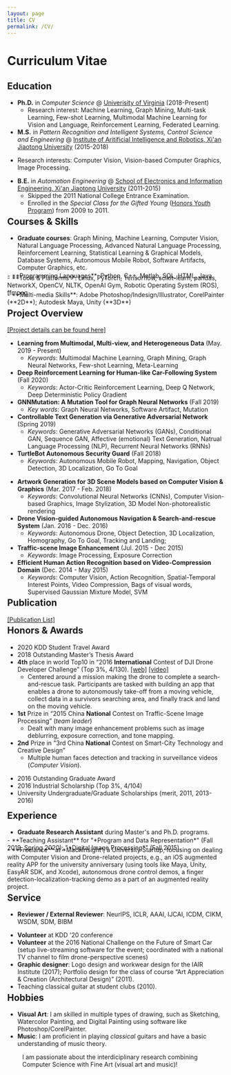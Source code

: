 ```yaml
---
layout: page
title: CV
permalink: /CV/
---
```




# Curriculum Vitae



## **Education**
- **Ph.D.** in *Computer Science* @ [Univerisity of Virginia](https://engineering.virginia.edu/departments/computer-science) (2018-Present) 
  <!-- - Advisor: [Aidong Zhang](https://scholar.google.com/citations?hl=en&user=O8XxkE4AAAAJ) -->
  - Research interest: Machine Learning, Graph Mining, Multi-task Learning, Few-shot Learning, Multimodal Machine Learning for Vision and Language, Reinforcement Learning, Federated Learning.
- **M.S.** in *Pattern Recognition and Intelligent Systems, Control Science and Engineering* @ [Institute of Aritificial Intelligence and Robotics, Xi'an Jiaotong University](http://www.aiar.xjtu.edu.cn/) (2015-2018)
<!-- Control Science and Engineering:  -->
  - Research interests: Computer Vision, Vision-based Computer Graphics, Image Processing. 
  <!-- - Thesis: Illumination-guided and Semantic-reasonable Neural Style Transfer and 3D Non-photorealistic Rendering (Advisor: [Xuguang Lan](https://dblp.org/pid/86/6892.html) and [Nanning Zheng](https://scholar.google.com/citations?user=iqMe3p8AAAAJ&hl=de)) -->
- **B.E.** in *Automation Engineering* @ [School of Electronics and Information Engineering, Xi'an Jiaotong University](http://eie.xjtu.edu.cn/en/info/1002/1004.htm) (2011-2015)
  - Skipped the 2011 National College Entrance Examination.
  - Enrolled in the *Special Class for the Gifted Young* ([Honors Youth Program](https://jia-yi-chen.github.io/images/HYP.pdf)) from 2009 to 2011. 

 <div class="masthead" style="margin-top: -25px;margin-bottom: -15;"> </div>

<!-- ## **Research Interest** -->

<!-- <p style="padding-left: 35px;">I am broadly interested in Machine Learing, Graph Mining and Multimodal Data Mining. In particular, I am currectly working on interdiciplinary studies in Multi-task Learning, Few-shot Learning, Computer Vision, Natrual Language Processing, Reinforcement Learning and Federated Learning.</p> -->

 <!-- <div class="masthead" style="margin-top: -25px;margin-bottom: -15;"> </div> -->

<a name="skills"></a>
## **Courses & Skills**



- **Graduate courses**: Graph Mining, Machine Learning,  Computer Vision, Natural Language Processing,  Advanced Natural Language Processing, Reinforcement Learning, Statistical Learning & Graphical Models, Database Systems, Autonomous Mobile Robot, Software Artifacts, Computer Graphics,  etc.
<div style="margin-top: -12px;margin-bottom: -12px;"> </div>
- **Programming Languages**: Python, C++, Matlab, SQL, HTML, Java
<div style="margin-top: -12px;margin-bottom: -12px;"> </div>
- **Tools & Platforms**: Linux, PyTorch, Tensorflow, scikit-learn, pandas, NetworkX, OpenCV, NLTK, OpenAI Gym, Robotic Operating System (ROS), ffmpeg 
<div style="margin-top: -12px;margin-bottom: -12px;"> </div>
- **Multi-media Skills**:   Adobe Photoshop/Indesign/Illustrator, CorelPainter (**2D**); Autodesk Maya, Unity (**3D**)






<div class="masthead" style="margin-top: -25px;margin-bottom: -15;"> </div>







<a name="proj"></a>
## **Project Overview** 
<!-- [[Github]](https://github.com/jia-yi-chen) -->
<!-- <p style="padding-left: 35px;">  <a href="https://github.com/jia-yi-chen">[Github]</a></p> -->

[[Project details can be found here]](/about)

<!-- \**Project details can be found [here](/about)*. -->
<!-- <p style="padding-left: 35px;"> For more details, please click <a href="{{ site.baseurl }}/about/#proj">here</a>.</p> -->

<!-- <p style="padding-left: 35px;"> <b>Since 2018</b>:</p> -->
<!-- #### **Since 2018**: -->
- **Learning from Multimodal, Multi-view, and Heterogeneous Data** (May. 2019 - Present)
  - *Keywords*: Multimodal Machine Learning, Graph Mining, Graph Neural Networks, Few-shot Learning, Meta-Learning
  <!-- - *Tools*: Python, PyTorch -->
- **Deep Reinforcement Learning for Human-like Car-Following System** (Fall 2020)
  - *Keywords*: Actor-Critic Reinforcement Learning, Deep Q Network, Deep Deterministic Policy Gradient
  <!-- - *Tools*: Python, PyTorch -->
- **GNNMutation: A Mutation Tool for Graph Neural Networks** (Fall 2019)
  - *Key words*: Graph Neural Networks, Software Artifact, Mutation
  <!-- - *Tools*: Python, PyTorch -->
- **Controllable Text Generation via Generative Adversarial Network** (Spring 2019)
  - *Keywords*: Generative Adversarial Networks (GANs), Conditional GAN, Sequence GAN, Affective (emotional) Text Generation, Natrual Language Processing (NLP), Recurrent Neural Networks (RNNs)
  <!-- - *Tools*: Python, PyTorch -->
- **TurtleBot Autonomous Security Guard** (Fall 2018)
  - *Keywords*: Autonomous Mobile Robot, Mapping, Navigation, Object Detection, 3D Localization, Go To Goal
  <!-- - *Tools*: Robotic Operating System (ROS), C++, Python, Linux -->
<!-- #### **Before 2018**: -->
- **Artwork Generation for 3D Scene Models based on Computer Vision & Graphics**  (Mar. 2017 - Feb. 2018)
  - *Keywords*: Convolutional Neural Networks (CNNs), Computer Vision-based Graphics, Image Stylization, 3D Model Non-photorealistic rendering
  <!-- - *Tools*: Photoshop, Maya, Python, Matlab -->
- **Drone Vision-guided Autonomous Navigation & Search-and-rescue System** (Jan. 2016 - Dec. 2016)
  - *Keywords*: Autonomous Drone, Object Detection, 3D Localization, Homography, Go To Goal, Tracking and Landing; 
  <!-- - *Tools*: Robotic Operating System (ROS), C++,  Python, Linux -->
- **Traffic-scene Image Enhancement** (Jul. 2015 - Dec 2015)
  - *Keywords*: Image Processing, Exposure Correction
- **Efficient Human Action Recognition based on Video-Compression Domain** (Dec. 2014 - May 2015)
  - *Keywords*: Computer Vision, Action Recognition, Spatial-Temporal Interest Points, Video Compression, Bags of visual words, Supervised Gaussian Mixture Model, SVM

<!-- [[Project details can be found here]](/about) -->



<div class="masthead" style="margin-top: -25px;margin-bottom: -15;"> </div>
<a name="pub"></a>

##  **Publication**

[[Publication List]](/publication/#pub)



<div class="masthead" style="margin-top: -25px;margin-bottom: -15;"> </div>





<a name="award"></a>
## **Honors & Awards**

<!-- <h4 style="margin-bottom: -15px; margin-left: 15px;"> Contest: </h4> -->
- 2020 KDD Student Travel Award
- 2018 Outstanding Master’s Thesis Award
- **4th** place in world Top10 in “2016 **International** Contest of DJI Drone Developer Challenge” (Top 3%, 4/130).  [\[web\]](https://dl.djicdn.com/downloads/dev/DevChallenge2016/2016%20DJI%20Developer%20Challenge%20Official%20Rules_v1.0.pdf) [\[video\]](https://www.youtube.com/watch?v=DIRkzH3cTAM) 
  <!-- <ul style=""> <li style="font-size:17.5px; color: $gray;">Centered around a mission making the drone to complete a search-and-rescue task. Participants are tasked with building an app that enables a drone to autonomously take-off from a moving vehicle, collect data in a survivors searching area, and finally track and land on the moving vehicle.  </li></ul> -->
  - Centered around a mission making the drone to complete a search-and-rescue task. Participants are tasked with building an app that enables a drone to autonomously take-off from a moving vehicle, collect data in a survivors searching area, and finally track and land on the moving vehicle.
- **1st** Prize in “2015 China **National** Contest on Traffic-Scene Image Processing” (*team leader*)
  - Dealt with many image enhancement problems such as image deblurring, exposure correction, and tone mapping. 
- **2nd** Prize in "3rd China **National** Contest on Smart-City Technology and Creative Design” 
  - Multiple human faces detection and tracking in surveillance videos (*Computer Vision*).
<!-- <h4 style="margin: -15px 0 -15px; margin-left: 15px;"> Academic: </h4> -->
- 2016 Outstanding Graduate Award
- 2016 Industrial Scholarship  (Top 3%, 4/104)
- University Undergraduate/Graduate Scholarships (merit, 2011, 2013-2016) 


<div class="masthead" style="margin-top: -15px;margin-bottom: -15;"> </div>







## **Experience**

- **Graduate Research Assistant** during Master's and Ph.D. programs.
<div style="margin-top: -12px;margin-bottom: -12px;"> </div>
- **Teaching Assistant** for "*Program and Data Representation*" (Fall 2019, Spring 2020); "*Digital Image Processing*" (Fall 2015).
<div style="margin-top: -12px;margin-bottom: -12px;"> </div>
- **Freelance** at *MachInsight*, a University Startup, focusing on dealing with Computer Vision and Drone-related projects, e.g., an iOS augmented reality APP for the university anniversary (using tools like Maya, Unity, EasyAR SDK, and Xcode), autonomous drone control demos, a finger detection-localization-tracking demo as a part of an augmented reality project.


<div class="masthead" style="margin-top: -25px;margin-bottom: -15;"> </div>



## **Service**

- **Reviewer / External Reviewer**: NeurIPS, ICLR, AAAI, IJCAI, ICDM, CIKM, WSDM, SDM, BIBM
<!-- - **Volunteership**: -->
- **Volunteer** at KDD '20 conference
- **Volunteer** at the 2016 National Challenge on the Future of Smart Car (setup live-streaming software for the event; coordinated with a national TV channel to film drone-perspective scenes)
- **Graphic designer**: Logo design and workwear design for the IAIR Institute (2017); Portfolio design for the class of course “Art Appreciation & Creation (Architectural Design)” (2011).
- Teaching classical guitar at student clubs (2010).

<div class="masthead" style="margin-top: -25px;margin-bottom: -15;"> </div>

## **Hobbies**
<!-- - **Hobbies**:  -->
<!-- **Visual Art**:  -->
* **Visual Art**: I am skilled in multiple types of drawing, such as Sketching, Watercolor Painting, and Digital Painting using software like Photoshop/CorelPainter. 
* **Music**:  I am proficient in playing *classical* guitars and have a basic understanding of music theory.


<p style="padding-left: 35px;"> I am passionate about the interdiciplinary research combining Computer Science with Fine Art (visual art and music)!</p>
<!-- **Music**:  -->


<!-- I am proficiency in drawing art, including sketching, watercolor painting, and digital painting, using Photoshop/CorelPainter. I usually I like playing classical guitar. -->

<!-- See my [blogs]() -->
<!-- My [artworks]() -->




